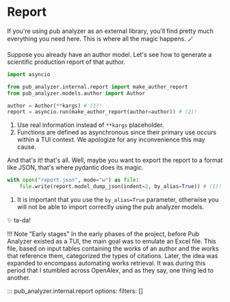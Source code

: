 # Report

If you're using pub analyzer as an external library, you'll find pretty much everything you need here. This is where all the magic happens. :magic_wand:

Suppose you already have an author model. Let's see how to generate a scientific production report of that author.

```python
import asyncio

from pub_analyzer.internal.report import make_author_report
from pub_analyzer.models.author import Author

author = Author(**kargs) # (1)!
report = asyncio.run(make_author_report(author=author)) # (2)!
```

1. Use real information instead of `**kargs` placeholder.
2. Functions are defined as asynchronous since their primary use occurs within a TUI context. We apologize for any inconvenience this may cause.

And that's it! that's all. Well, maybe you want to export the report to a format like JSON, that's where pydantic does its magic.


```python
with open("report.json", mode="w") as file:
    file.write(report.model_dump_json(indent=2, by_alias=True)) # (1)!
```

1.  It is important that you use the `by_alias=True` parameter, otherwise you will not be able to import correctly using the pub analyzer models.

:sparkles: ta-da!


!!! Note "Early stages"
    In the early phases of the project, before Pub Analyzer existed as a TUI, the main goal was to emulate an Excel file. This file, based on input tables containing the works of an author and the works that reference them, categorized the types of citations. Later, the idea was expanded to encompass automating works retrieval. It was during this period that I stumbled across OpenAlex, and as they say, one thing led to another.

::: pub_analyzer.internal.report
    options:
      filters: []
